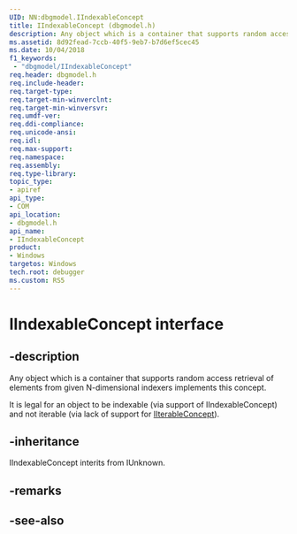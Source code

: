 ```yaml
---
UID: NN:dbgmodel.IIndexableConcept
title: IIndexableConcept (dbgmodel.h)
description: Any object which is a container that supports random access retrieval of elements from given N-dimensional indexers implements IIndexableConcept.
ms.assetid: 8d92fead-7ccb-40f5-9eb7-b7d6ef5cec45
ms.date: 10/04/2018
f1_keywords:
 - "dbgmodel/IIndexableConcept"
req.header: dbgmodel.h
req.include-header:
req.target-type:
req.target-min-winverclnt:
req.target-min-winversvr:
req.umdf-ver:
req.ddi-compliance:
req.unicode-ansi:
req.idl:
req.max-support:
req.namespace:
req.assembly:
req.type-library: 
topic_type: 
- apiref
api_type: 
- COM
api_location: 
- dbgmodel.h
api_name: 
- IIndexableConcept
product:
- Windows
targetos: Windows
tech.root: debugger
ms.custom: RS5
---
```


# IIndexableConcept interface

## -description

Any object which is a container that supports random access retrieval of elements from given N-dimensional indexers implements this concept.

It is legal for an object to be indexable (via support of IIndexableConcept) and not iterable (via lack of support for  [IIterableConcept](nn-dbgmodel-iiterableconcept.md)).


## -inheritance
IIndexableConcept interits from IUnknown. 
## -remarks

## -see-also
